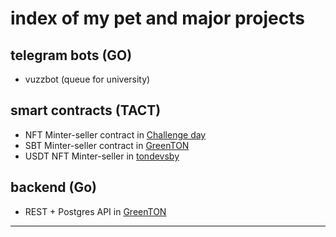 # index of my pet and major projects

## telegram bots (GO)

- vuzzbot (queue for university)

## smart contracts (TACT)

- NFT Minter-seller contract in [Challenge day](https://github.com/Challenge-day)
- SBT Minter-seller contract in [GreenTON](https://github.com/GreenTON-global)
- USDT NFT Minter-seller in [tondevsby](https://github.com/tondevsby)

## backend (Go)

- REST + Postgres API in [GreenTON](https://github.com/GreenTON-global)


--- 






